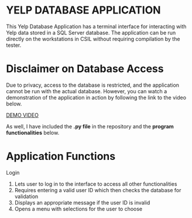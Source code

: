 # YELP DATABASE APPLICATION
This Yelp Database Application has a terminal interface for interacting with Yelp data stored in a SQL Server database. The application can be run directly on the workstations in CSIL without requiring compilation by the tester.

# Disclaimer on Database Access
Due to privacy, access to the database is restricted, and the application cannot be run with the actual database. However, you can watch a demonstration of the application in action by following the link to the video below.

[DEMO VIDEO](https://youtu.be/znOJ5ufpwRg) <br>

As well, I have included the **.py file** in the repository and the **program functionalities** below.

# Application Functions
Login<br>
1. Lets user to log in to the interface to access all other functionalities<br>
2. Requires entering a valid user ID which then checks the database for validation<br>
3. Displays an appropriate message if the user ID is invalid<br>
4. Opens a menu with selections for the user to choose<br>
